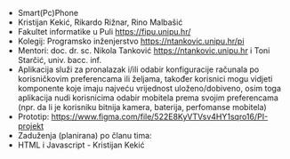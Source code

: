 - Smart(Pc)Phone
- Kristijan Kekić, Rikardo Rižnar, Rino Malbašić
- Fakultet informatike u Puli https://fipu.unipu.hr/
- Kolegij: Programsko inženjerstvo https://ntankovic.unipu.hr/pi
- Mentori: doc. dr. sc. Nikola Tanković https://ntankovic.unipu.hr i Toni Starčić, univ. bacc. inf.
- Aplikacija služi za pronalazak i/ili odabir konfiguracije računala po korisničkovim preferencama ili željama,
  također korisnici mogu vidjeti komponente koje imaju najveću vrijednost uloženo/dobiveno, osim toga aplikacija nudi
  korisnicima odabir mobitela prema svojim preferencama (npr. da li je korisniku bitnija kamera, baterija, perfomanse mobitela)
- Prototip: https://www.figma.com/file/522E8KyVTVsv4HY1sqro16/PI-projekt
- Zaduženja (planirana) po članu tima:
- HTML i Javascript - Kristijan Kekić
